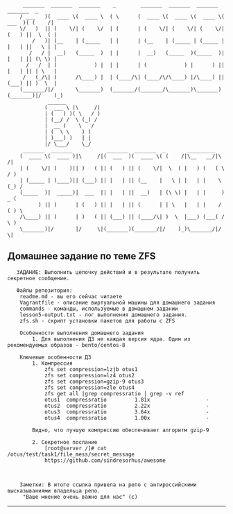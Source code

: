         _______  _______  _______    _        _______  _______  _______  _______  _       
        / ___   )(  ____ \(  ____ \  ( \      (  ____ \(  ____ \(  ____ \(  ___  )( (    /|
        \/   )  || (    \/| (    \/  | (      | (    \/| (    \/| (    \/| (   ) ||  \  ( |
            /   )| (__    | (_____   | |      | (__    | (_____ | (_____ | |   | ||   \ | |
           /   / |  __)   (_____  )  | |      |  __)   (_____  )(_____  )| |   | || (\ \) |
          /   /  | (            ) |  | |      | (            ) |      ) || |   | || | \   |
         /   (_/\| )      /\____) |  | (____/\| (____/\/\____) |/\____) || (___) || )  \  |
        (_______/|/       \_______)  (_______/(_______/\_______)\_______)(_______)|/    )_)
                 ______                                                                    
                (  ___ \ |\     /|                                                         
                | (   ) )( \   / )                                                         
                | (__/ /  \ (_) /                                                          
                |  __ (    \   /                                                           
                | (  \ \    ) (                                                            
                | )___) )   | |                                                            
                |/ \___/    \_/                                                            
         _______  _______           _______  _______  _       _________                  
        (  ____ \(  ____ )|\     /|(  ___  )(  ____ \( (    /|\__   __/|\     /|         
        | (    \/| (    )|| )   ( || (   ) || (    \/|  \  ( |   ) (   ( \   / )         
        | (_____ | (____)|| (___) || |   | || (__    |   \ | |   | |    \ (_) /          
        (_____  )|  _____)|  ___  || |   | ||  __)   | (\ \) |   | |     ) _ (           
              ) || (      | (   ) || |   | || (      | | \   |   | |    / ( ) \          
        /\____) || )      | )   ( || (___) || (____/\| )  \  |___) (___( /   \ )         
        \_______)|/       |/     \|(_______)(_______/|/    )_)\_______/|/     \|         
                                                                                        
                                                                                                                                                            
##       Домашнее задание по теме ZFS

       ЗАДАНИЕ: Выполнить цепочку действий и в результате получить секретное сообщение.

       Файлы репозитория:
        readme.md - вы его сейчас читаете
        Vagrantfile - описание виртуальной машины для домашнего задания
        commands - команды, используемые в домашнем задании
        lesson5-output.txt - лог выполнения домашнего задания.
        zfs.sh - скрипт установки пакетов для работы с ZFS

        Особенности выполнения домашнего задания
            1. Для выполнения ДЗ не каждая версия ядра. Один из рекомендуемых образов - bento/centos-8
   
        Ключевые особенности ДЗ
            1. Компрессия
                zfs set compression=lzjb otus1
                zfs set compression=lz4 otus2
                zfs set compression=gzip-9 otus3
                zfs set compression=zle otus4
                zfs get all |grep compressratio | grep -v ref
                otus1  compressratio         1.81x                  -
                otus2  compressratio         2.22x                  - 
                otus3  compressratio         3.64x                  -
                otus4  compressratio         1.00x                  -                

            Видно, что лучшую компрессию обеспечивает алгоритм gzip-9

            2. Секретное послание
                [root@server /]# cat /otus/test/task1/file_mess/secret_message
                https://github.com/sindresorhus/awesome



        Заметки: В итоге ссылка привела на репо с антироссийскими высказываниями владельца репо. 
         "Ваше мнение очень важно для нас" (с)


***



                                                                                                                                                                  
                                                                                                                                                                  
                                                                                                                                                                  
                                                                                                                                                                  
                                                                                                                                                                  
                                                                                                                                                                                 
